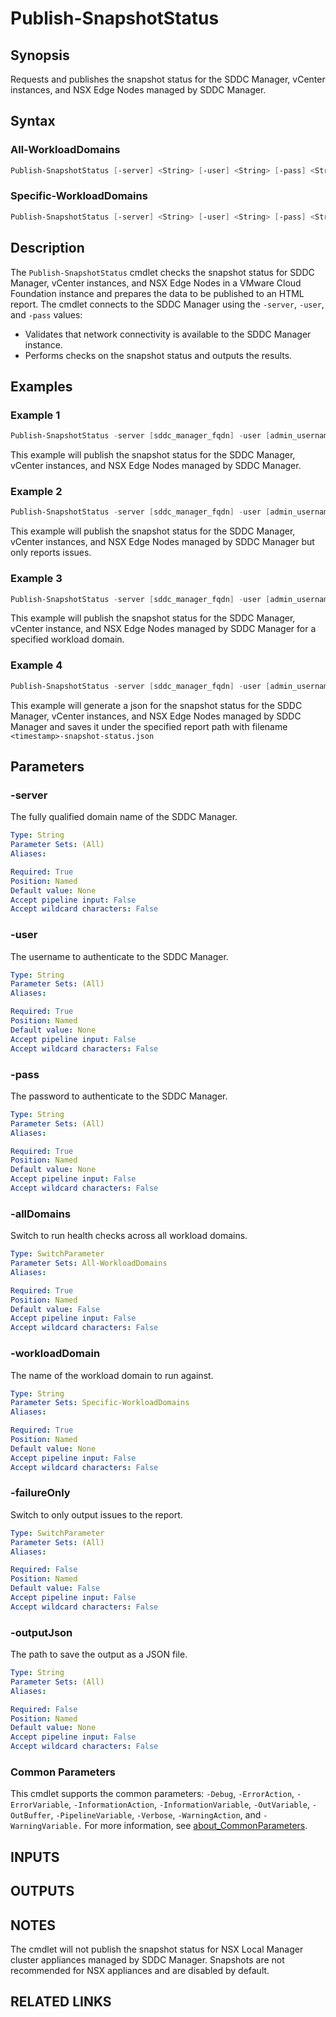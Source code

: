 # Publish-SnapshotStatus

## Synopsis

Requests and publishes the snapshot status for the SDDC Manager, vCenter instances, and NSX Edge Nodes managed by SDDC Manager.

## Syntax

### All-WorkloadDomains

```powershell
Publish-SnapshotStatus [-server] <String> [-user] <String> [-pass] <String> [-allDomains] [-failureOnly] [-outputJson <String>] [<CommonParameters>]
```

### Specific-WorkloadDomains

```powershell
Publish-SnapshotStatus [-server] <String> [-user] <String> [-pass] <String> [-workloadDomain] <String> [-failureOnly] [-outputJson <String>] [<CommonParameters>]
```

## Description

The `Publish-SnapshotStatus` cmdlet checks the snapshot status for SDDC Manager, vCenter instances, and NSX Edge Nodes in a VMware Cloud Foundation instance and prepares the data to be published to an HTML report.
The cmdlet connects to the SDDC Manager using the `-server`, `-user`, and `-pass` values:

- Validates that network connectivity is available to the SDDC Manager instance.
- Performs checks on the snapshot status and outputs the results.

## Examples

### Example 1

```powershell
Publish-SnapshotStatus -server [sddc_manager_fqdn] -user [admin_username] -pass [admin_password] -allDomains
```

This example will publish the snapshot status for the SDDC Manager, vCenter instances, and NSX Edge Nodes managed by SDDC Manager.

### Example 2

```powershell
Publish-SnapshotStatus -server [sddc_manager_fqdn] -user [admin_username] -pass [admin_password] -allDomains -failureOnly
```

This example will publish the snapshot status for the SDDC Manager, vCenter instances, and NSX Edge Nodes managed by SDDC Manager but only reports issues.

### Example 3

```powershell
Publish-SnapshotStatus -server [sddc_manager_fqdn] -user [admin_username] -pass [admin_password] -workloadDomain [workload_domain_name]
```

This example will publish the snapshot status for the SDDC Manager, vCenter instance, and NSX Edge Nodes managed by SDDC Manager for a specified workload domain.

### Example 4

```powershell
Publish-SnapshotStatus -server [sddc_manager_fqdn] -user [admin_username] -pass [admin_password] -allDomains -outputJson [report_path]
```

This example will generate a json for the snapshot status for the SDDC Manager, vCenter instances, and NSX Edge Nodes managed by SDDC Manager
and saves it under the specified report path with filename `<timestamp>-snapshot-status.json`

## Parameters

### -server

The fully qualified domain name of the SDDC Manager.

```yaml
Type: String
Parameter Sets: (All)
Aliases:

Required: True
Position: Named
Default value: None
Accept pipeline input: False
Accept wildcard characters: False
```

### -user

The username to authenticate to the SDDC Manager.

```yaml
Type: String
Parameter Sets: (All)
Aliases:

Required: True
Position: Named
Default value: None
Accept pipeline input: False
Accept wildcard characters: False
```

### -pass

The password to authenticate to the SDDC Manager.

```yaml
Type: String
Parameter Sets: (All)
Aliases:

Required: True
Position: Named
Default value: None
Accept pipeline input: False
Accept wildcard characters: False
```

### -allDomains

Switch to run health checks across all workload domains.

```yaml
Type: SwitchParameter
Parameter Sets: All-WorkloadDomains
Aliases:

Required: True
Position: Named
Default value: False
Accept pipeline input: False
Accept wildcard characters: False
```

### -workloadDomain

The name of the workload domain to run against.

```yaml
Type: String
Parameter Sets: Specific-WorkloadDomains
Aliases:

Required: True
Position: Named
Default value: None
Accept pipeline input: False
Accept wildcard characters: False
```

### -failureOnly

Switch to only output issues to the report.

```yaml
Type: SwitchParameter
Parameter Sets: (All)
Aliases:

Required: False
Position: Named
Default value: False
Accept pipeline input: False
Accept wildcard characters: False
```

### -outputJson

The path to save the output as a JSON file.

```yaml
Type: String
Parameter Sets: (All)
Aliases:

Required: False
Position: Named
Default value: None
Accept pipeline input: False
Accept wildcard characters: False
```

### Common Parameters

This cmdlet supports the common parameters: `-Debug`, `-ErrorAction`, `-ErrorVariable`, `-InformationAction`, `-InformationVariable`, `-OutVariable`, `-OutBuffer`, `-PipelineVariable`, `-Verbose`, `-WarningAction`, and `-WarningVariable.` For more information, see [about_CommonParameters](http://go.microsoft.com/fwlink/?LinkID=113216).

## INPUTS

## OUTPUTS

## NOTES

The cmdlet will not publish the snapshot status for NSX Local Manager cluster appliances managed by SDDC Manager.
Snapshots are not recommended for NSX appliances and are disabled by default.

## RELATED LINKS
